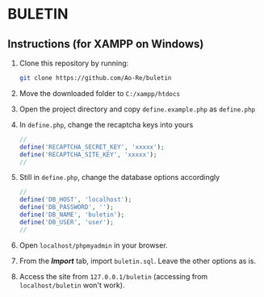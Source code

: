 # BULETIN

## Instructions (for XAMPP on Windows)

1. Clone this repository by running:

    ```sh
    git clone https://github.com/Ao-Re/buletin
    ```

2. Move the downloaded folder to `C:/xampp/htdocs`
3. Open the project directory and copy `define.example.php` as `define.php`
4. In `define.php`, change the recaptcha keys into yours

    ```php
    //
    define('RECAPTCHA_SECRET_KEY', 'xxxxx');
    define('RECAPTCHA_SITE_KEY', 'xxxxx');
    //
    ```

5. Still in `define.php`, change the database options accordingly

    ```php
    //
    define('DB_HOST', 'localhost');
    define('DB_PASSWORD', '');
    define('DB_NAME', 'buletin');
    define('DB_USER', 'user');
    //
    ```

6. Open `localhost/phpmyadmin` in your browser.
7. From the ***Import*** tab, import `buletin.sql`. Leave the other options as is.
8. Access the site from `127.0.0.1/buletin` (accessing from `localhost/buletin` won't work).